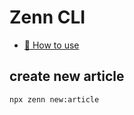 # Zenn CLI

- [📘 How to use](https://zenn.dev/zenn/articles/zenn-cli-guide)

## create new article

`npx zenn new:article`
